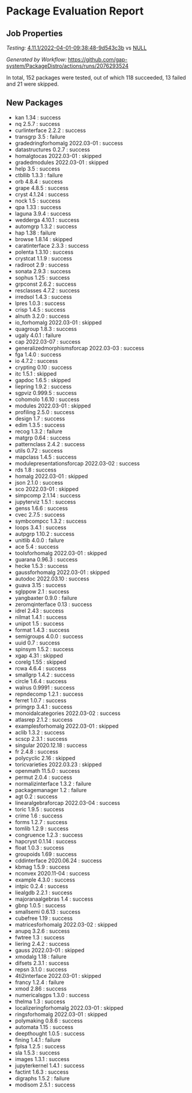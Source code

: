 # Package Evaluation Report

## Job Properties

*Testing:* [4.11.1/2022-04-01-09:38:48-9d543c3b](https://github.com/gap-system/PackageDistro/blob/data/reports/4.11.1/2022-04-01-09:38:48-9d543c3b) vs [NULL](https://github.com/gap-system/PackageDistro/blob/data/reports/NULL)

*Generated by Workflow:* https://github.com/gap-system/PackageDistro/actions/runs/2076293524

In total, 152 packages were tested, out of which 118 succeeded, 13 failed and 21 were skipped.

## New Packages

- kan 1.34 : success <br>
- nq 2.5.7 : success <br>
- curlinterface 2.2.2 : success <br>
- transgrp 3.5 : failure <br>
- gradedringforhomalg 2022.03-01 : success <br>
- datastructures 0.2.7 : success <br>
- homalgtocas 2022.03-01 : skipped <br>
- gradedmodules 2022.03-01 : skipped <br>
- help 3.5 : success <br>
- ctbllib 1.3.3 : failure <br>
- orb 4.8.4 : success <br>
- grape 4.8.5 : success <br>
- cryst 4.1.24 : success <br>
- nock 1.5 : success <br>
- qpa 1.33 : success <br>
- laguna 3.9.4 : success <br>
- wedderga 4.10.1 : success <br>
- automgrp 1.3.2 : success <br>
- hap 1.38 : failure <br>
- browse 1.8.14 : skipped <br>
- caratinterface 2.3.3 : success <br>
- polenta 1.3.10 : success <br>
- crystcat 1.1.9 : success <br>
- radiroot 2.9 : success <br>
- sonata 2.9.3 : success <br>
- sophus 1.25 : success <br>
- grpconst 2.6.2 : success <br>
- resclasses 4.7.2 : success <br>
- irredsol 1.4.3 : success <br>
- lpres 1.0.3 : success <br>
- crisp 1.4.5 : success <br>
- alnuth 3.2.0 : success <br>
- io_forhomalg 2022.03-01 : skipped <br>
- quagroup 1.8.3 : success <br>
- ugaly 4.0.1 : failure <br>
- cap 2022.03-07 : success <br>
- generalizedmorphismsforcap 2022.03-03 : success <br>
- fga 1.4.0 : success <br>
- io 4.7.2 : success <br>
- crypting 0.10 : success <br>
- itc 1.5.1 : skipped <br>
- gapdoc 1.6.5 : skipped <br>
- liepring 1.9.2 : success <br>
- sgpviz 0.999.5 : success <br>
- cohomolo 1.6.10 : success <br>
- modules 2022.03-01 : skipped <br>
- profiling 2.5.0 : success <br>
- design 1.7 : success <br>
- edim 1.3.5 : success <br>
- recog 1.3.2 : failure <br>
- matgrp 0.64 : success <br>
- patternclass 2.4.2 : success <br>
- utils 0.72 : success <br>
- mapclass 1.4.5 : success <br>
- modulepresentationsforcap 2022.03-02 : success <br>
- rds 1.8 : success <br>
- homalg 2022.03-01 : skipped <br>
- json 2.1.0 : success <br>
- sco 2022.03-01 : skipped <br>
- simpcomp 2.1.14 : success <br>
- jupyterviz 1.5.1 : success <br>
- genss 1.6.6 : success <br>
- cvec 2.7.5 : success <br>
- symbcompcc 1.3.2 : success <br>
- loops 3.4.1 : success <br>
- autpgrp 1.10.2 : success <br>
- unitlib 4.0.0 : failure <br>
- ace 5.4 : success <br>
- toolsforhomalg 2022.03-01 : skipped <br>
- guarana 0.96.3 : success <br>
- hecke 1.5.3 : success <br>
- gaussforhomalg 2022.03-01 : skipped <br>
- autodoc 2022.03.10 : success <br>
- guava 3.15 : success <br>
- sglppow 2.1 : success <br>
- yangbaxter 0.9.0 : failure <br>
- zeromqinterface 0.13 : success <br>
- idrel 2.43 : success <br>
- nilmat 1.4.1 : success <br>
- unipot 1.5 : success <br>
- format 1.4.3 : success <br>
- semigroups 4.0.0 : success <br>
- uuid 0.7 : success <br>
- spinsym 1.5.2 : success <br>
- xgap 4.31 : skipped <br>
- corelg 1.55 : skipped <br>
- rcwa 4.6.4 : success <br>
- smallgrp 1.4.2 : success <br>
- circle 1.6.4 : success <br>
- walrus 0.9991 : success <br>
- repndecomp 1.2.1 : success <br>
- ferret 1.0.7 : success <br>
- primgrp 3.4.1 : success <br>
- monoidalcategories 2022.03-02 : success <br>
- atlasrep 2.1.2 : success <br>
- examplesforhomalg 2022.03-01 : skipped <br>
- aclib 1.3.2 : success <br>
- scscp 2.3.1 : success <br>
- singular 2020.12.18 : success <br>
- fr 2.4.8 : success <br>
- polycyclic 2.16 : skipped <br>
- toricvarieties 2022.03.23 : skipped <br>
- openmath 11.5.0 : success <br>
- permut 2.0.4 : success <br>
- normalizinterface 1.3.2 : failure <br>
- packagemanager 1.2 : failure <br>
- agt 0.2 : success <br>
- linearalgebraforcap 2022.03-04 : success <br>
- toric 1.9.5 : success <br>
- crime 1.6 : success <br>
- forms 1.2.7 : success <br>
- tomlib 1.2.9 : success <br>
- congruence 1.2.3 : success <br>
- hapcryst 0.1.14 : success <br>
- float 1.0.3 : success <br>
- groupoids 1.69 : success <br>
- cddinterface 2020.06.24 : success <br>
- kbmag 1.5.9 : success <br>
- nconvex 2020.11-04 : success <br>
- example 4.3.0 : success <br>
- intpic 0.2.4 : success <br>
- liealgdb 2.2.1 : success <br>
- majoranaalgebras 1.4 : success <br>
- gbnp 1.0.5 : success <br>
- smallsemi 0.6.13 : success <br>
- cubefree 1.19 : success <br>
- matricesforhomalg 2022.03-02 : skipped <br>
- anupq 3.2.6 : success <br>
- fwtree 1.3 : success <br>
- liering 2.4.2 : success <br>
- gauss 2022.03-01 : skipped <br>
- xmodalg 1.18 : failure <br>
- difsets 2.3.1 : success <br>
- repsn 3.1.0 : success <br>
- 4ti2interface 2022.03-01 : skipped <br>
- francy 1.2.4 : failure <br>
- xmod 2.86 : success <br>
- numericalsgps 1.3.0 : success <br>
- thelma 1.3 : success <br>
- localizeringforhomalg 2022.03-01 : skipped <br>
- ringsforhomalg 2022.03-01 : skipped <br>
- polymaking 0.8.6 : success <br>
- automata 1.15 : success <br>
- deepthought 1.0.5 : success <br>
- fining 1.4.1 : failure <br>
- fplsa 1.2.5 : success <br>
- sla 1.5.3 : success <br>
- images 1.3.1 : success <br>
- jupyterkernel 1.4.1 : success <br>
- factint 1.6.3 : success <br>
- digraphs 1.5.2 : failure <br>
- modisom 2.5.1 : success <br>

